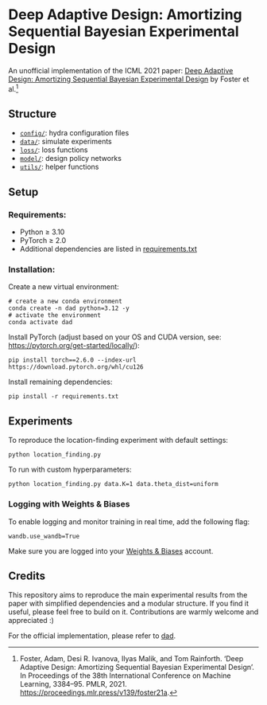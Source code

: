 # Deep Adaptive Design: Amortizing Sequential Bayesian Experimental Design

An unofficial implementation of the ICML 2021 paper:
[Deep Adaptive Design: Amortizing Sequential Bayesian Experimental Design](https://proceedings.mlr.press/v139/foster21a) by Foster et al.[^1]

## Structure

- [`config/`](config/): hydra configuration files
- [`data/`](data/): simulate experiments
- [`loss/`](loss/): loss functions
- [`model/`](model/): design policy networks
- [`utils/`](utils/): helper functions


## Setup

### Requirements:

- Python ≥ 3.10
- PyTorch ≥ 2.0
- Additional dependencies are listed in [requirements.txt](requirements.txt)

### Installation:

Create a new virtual environment:
```shell
# create a new conda environment
conda create -n dad python=3.12 -y
# activate the environment
conda activate dad
```

Install PyTorch (adjust based on your OS and CUDA version, see: https://pytorch.org/get-started/locally/):
```shell
pip install torch==2.6.0 --index-url https://download.pytorch.org/whl/cu126
```

Install remaining dependencies:
```shell
pip install -r requirements.txt
```

## Experiments

To reproduce the location-finding experiment with default settings:

```shell
python location_finding.py
```

To run with custom hyperparameters:

```shell
python location_finding.py data.K=1 data.theta_dist=uniform
```


### Logging with Weights & Biases

To enable logging and monitor training in real time, add the following flag:

```
wandb.use_wandb=True
```

Make sure you are logged into your [Weights & Biases](https://wandb.ai/) account.


## Credits

This repository aims to reproduce the main experimental results from the paper with simplified dependencies and a modular structure. If you find it useful, please feel free to build on it. Contributions are warmly welcome and appreciated :)

For the official implementation, please refer to [dad](https://github.com/ae-foster/dad).


[^1]: Foster, Adam, Desi R. Ivanova, Ilyas Malik, and Tom Rainforth. ‘Deep Adaptive Design: Amortizing Sequential Bayesian Experimental Design’. In Proceedings of the 38th International Conference on Machine Learning, 3384–95. PMLR, 2021. https://proceedings.mlr.press/v139/foster21a.
